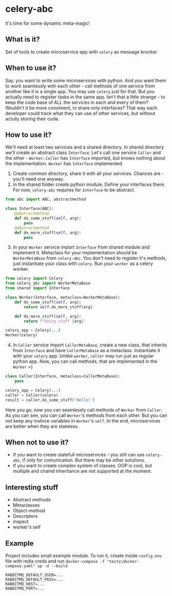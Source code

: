 # celery-abc

It's time for some dynamic meta-magic!

## What is it?

Set of tools to create microservice app with `celery` as message brocker.

## When to use it?

Say, you want to write some microservices with python. And you want them to work seamlessly with each other - call methods of one service from another like it is a single app.
You may use `celery` just for that. But you actually need to register tasks in the same app. Isn't that a little strange - to keep the code base of ALL the services in each and every of them?
Wouldn't it be more convinient, to share only interfaces? That way each developer could track what they can use of other services, but without actully storing their code.

## How to use it?
We'll need at least two services and a shared directory. In shared directory we'll create an abstract class `Interface`. Let's call one service `Caller` and the other - `Worker`. `Caller` has `Interface` imported, but knows nothing about the implementation. `Worker` has `Interface` implemented.

1. Create common directory, share it with all your services. Chances are - you'll need one anyway.
2. In the shared folder create python module. Define your interfaces there. For now, `celery-abc` requires for `Interface` to be abstract.
```python
from abc import ABC, abstractmethod

class Interface(ABC):
    @abstractmethod
    def do_some_stuff(self, arg):
        pass
    @abstractmethod
    def do_more_stuff(self, arg):
        pass
```
3. In your `Worker` service import `Interface` from shared module and implement it. Metaclass for your implementation should be `WorkerMetaBase` from `celery-abc`. You don't need to register it's methods, just instantiate your class with `celery`. Run your `worker` as a celery worker.
```python
from celery import Celery
from celery_abc import WorkerMetaBase
from shared import Interface

class Worker(Interface, metaclass=WorkerMetaBase):
    def do_some_stuff(self, arg):
        return self.do_more_stuff(arg)

    def do_more_stuff(self, arg):
        return f"Doing stuff {arg}"

celery_app = Celery(...)
Worker(celery)
```
4. In `Caller` service import `CallerMetaBase`, create a new class, that inherits from `Interface` and have `CallerMetaBase` as a metaclass. Instantiate it with your `celery` app. Unlike `worker`, `caller` may run just as regular python app. Now, you can call methods, that are implemented in the `Worker` =)
```python
class Caller(Interface, metaclass=CallerMetaBase):
    pass

celery_app = Celery(...)
caller = Caller(celery)
result = caller.do_some_stuff('Hello!')
```
Here you go, now you can seamlessly call methods of `Worker` from `Caller`. As you can see, you can call `Worker`'s methods from each other. But you can not keep any instnce variables in `Worker`'s `self`. In the end, microservices are better when they are stateless.

## When not to use it?
* If you want to create statefull microservices - you still can use `celery-abc`, if only for comunication. But there may be other solutions.
* If you want to create complex system of classes. OOP is cool, but multiple and chaind inheritance are not supported at the moment.

## Interesting stuff

* Abstract methods
* Metaclasses
* Object-method
* Descriptors
* inspect
* worker's self

## Example
Project includes small example module. To run it, create inside `config.env` file with redis creds and run `docker-compose -f "tests\docker-compose.yaml" up -d --build` 
```
RABBITMQ_DEFAULT_USER=...
RABBITMQ_DEFAULT_PASS=...
RABBITMQ_HOST=...
RABBITMQ_PORT=...
```